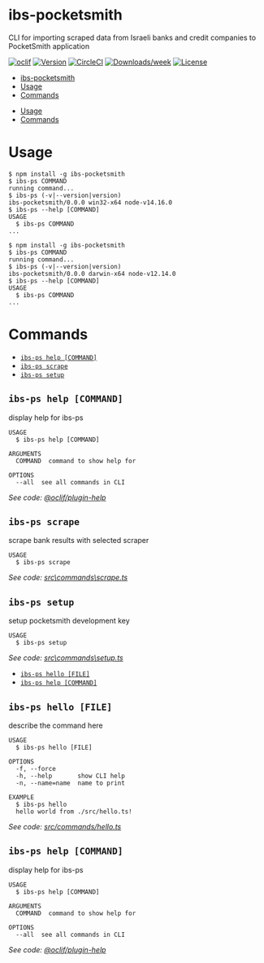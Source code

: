 # ibs-pocketsmith

CLI for importing scraped data from Israeli banks and credit companies to PocketSmith application

[![oclif](https://img.shields.io/badge/cli-oclif-brightgreen.svg)](https://oclif.io)
[![Version](https://img.shields.io/npm/v/ibs-pocketsmith.svg)](https://npmjs.org/package/ibs-pocketsmith)
[![CircleCI](https://circleci.com/gh/dima/ibs-pocketsmith/tree/master.svg?style=shield)](https://circleci.com/gh/dima/ibs-pocketsmith/tree/master)
[![Downloads/week](https://img.shields.io/npm/dw/ibs-pocketsmith.svg)](https://npmjs.org/package/ibs-pocketsmith)
[![License](https://img.shields.io/npm/l/ibs-pocketsmith.svg)](https://github.com/dima/ibs-pocketsmith/blob/master/package.json)

<!-- toc -->
* [ibs-pocketsmith](#ibs-pocketsmith)
* [Usage](#usage)
* [Commands](#commands)
<!-- tocstop -->

-   [Usage](#usage)
-   [Commands](#commands)
<!-- tocstop -->

# Usage

<!-- usage -->
```sh-session
$ npm install -g ibs-pocketsmith
$ ibs-ps COMMAND
running command...
$ ibs-ps (-v|--version|version)
ibs-pocketsmith/0.0.0 win32-x64 node-v14.16.0
$ ibs-ps --help [COMMAND]
USAGE
  $ ibs-ps COMMAND
...
```
<!-- usagestop -->

```sh-session
$ npm install -g ibs-pocketsmith
$ ibs-ps COMMAND
running command...
$ ibs-ps (-v|--version|version)
ibs-pocketsmith/0.0.0 darwin-x64 node-v12.14.0
$ ibs-ps --help [COMMAND]
USAGE
  $ ibs-ps COMMAND
...
```

<!-- usagestop -->

# Commands

<!-- commands -->
* [`ibs-ps help [COMMAND]`](#ibs-ps-help-command)
* [`ibs-ps scrape`](#ibs-ps-scrape)
* [`ibs-ps setup`](#ibs-ps-setup)

## `ibs-ps help [COMMAND]`

display help for ibs-ps

```
USAGE
  $ ibs-ps help [COMMAND]

ARGUMENTS
  COMMAND  command to show help for

OPTIONS
  --all  see all commands in CLI
```

_See code: [@oclif/plugin-help](https://github.com/oclif/plugin-help/blob/v3.2.0/src\commands\help.ts)_

## `ibs-ps scrape`

scrape bank results with selected scraper

```
USAGE
  $ ibs-ps scrape
```

_See code: [src\commands\scrape.ts](https://github.com/dima/ibs-pocketsmith/blob/v0.0.0/src\commands\scrape.ts)_

## `ibs-ps setup`

setup pocketsmith development key

```
USAGE
  $ ibs-ps setup
```

_See code: [src\commands\setup.ts](https://github.com/dima/ibs-pocketsmith/blob/v0.0.0/src\commands\setup.ts)_
<!-- commandsstop -->

-   [`ibs-ps hello [FILE]`](#ibs-ps-hello-file)
-   [`ibs-ps help [COMMAND]`](#ibs-ps-help-command)

## `ibs-ps hello [FILE]`

describe the command here

```
USAGE
  $ ibs-ps hello [FILE]

OPTIONS
  -f, --force
  -h, --help       show CLI help
  -n, --name=name  name to print

EXAMPLE
  $ ibs-ps hello
  hello world from ./src/hello.ts!
```

_See code: [src/commands/hello.ts](https://github.com/dima/ibs-pocketsmith/blob/v0.0.0/src/commands/hello.ts)_

## `ibs-ps help [COMMAND]`

display help for ibs-ps

```
USAGE
  $ ibs-ps help [COMMAND]

ARGUMENTS
  COMMAND  command to show help for

OPTIONS
  --all  see all commands in CLI
```

_See code: [@oclif/plugin-help](https://github.com/oclif/plugin-help/blob/v3.2.0/src/commands/help.ts)_

<!-- commandsstop -->
